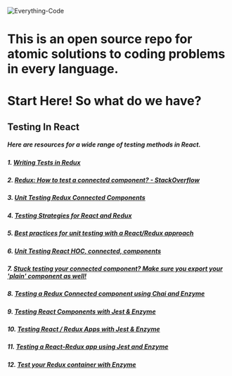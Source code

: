 ![Everything-Code](https://res.cloudinary.com/df2ethf4o/image/upload/v1538469063/04f918e5-bc16-4641-881e-31626d4d95e0_q9yp9k.png)

# This is an open source repo for atomic solutions to coding problems in every language. 

# Start Here! So what do we have? 

## Testing In React

##### Here are resources for a wide range of testing methods in React.  

##### 1. [Writing Tests in Redux](https://github.com/reduxjs/redux/blob/master/docs/recipes/WritingTests.md)
##### 2. [Redux: How to test a connected component? - StackOverflow](https://stackoverflow.com/questions/39006563/redux-how-to-test-a-connected-component)
##### 3. [Unit Testing Redux Connected Components](https://hackernoon.com/unit-testing-redux-connected-components-692fa3c4441c)
##### 4. [Testing Strategies for React and Redux](https://hacks.mozilla.org/2018/04/testing-strategies-for-react-and-redux/)
##### 5. [Best practices for unit testing with a React/Redux approach](https://willowtreeapps.com/ideas/best-practices-for-unit-testing-with-a-react-redux-approach)
##### 6. [Unit Testing React HOC, connected, components](https://dev.to/papaponmx/unit-testing-hoc-connected-components-2d8h)
##### 7. [Stuck testing your connected component? Make sure you export your 'plain' component as well!](https://jsramblings.com/2018/01/21/stuck-testing-your-connected-component.html)
##### 8. [Testing a Redux Connected component using Chai and Enzyme](https://medium.com/@reyraa/testing-a-redux-connected-component-using-chai-and-enzyme-4edfefa5684c)
##### 9. [Testing React Components with Jest & Enzyme](https://blog.halolabs.io/testing-react-components-with-jest-enzyme-5d1dd4ddccc4)
##### 10. [Testing React / Redux Apps with Jest & Enzyme](https://alligator.io/react/testing-redux-actions/)
##### 11. [Testing a React-Redux app using Jest and Enzyme](https://medium.com/netscape/testing-a-react-redux-app-using-jest-and-enzyme-b349324803a9)
##### 12. [Test your Redux container with Enzyme](https://medium.com/@visualskyrim/test-your-redux-container-with-enzyme-a0e10c0574ec)



